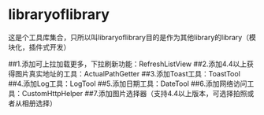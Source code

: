 ﻿# libraryoflibrary
这是个工具库集合，只所以叫libraryoflibrary目的是作为其他library的library（模块化，插件式开发）

##1.添加可上拉加载更多，下拉刷新功能：RefreshListView
##2.添加4.4以上获得图片真实地址的工具：ActualPathGetter
##3.添加Toast工具：ToastTool
##4.添加Log工具：LogTool
##5.添加日期工具：DateTool
##6.添加网络访问工具：CustomHttpHelper
##7.添加图片选择器（支持4.4以上版本，可选择拍照或者从相册选择）
